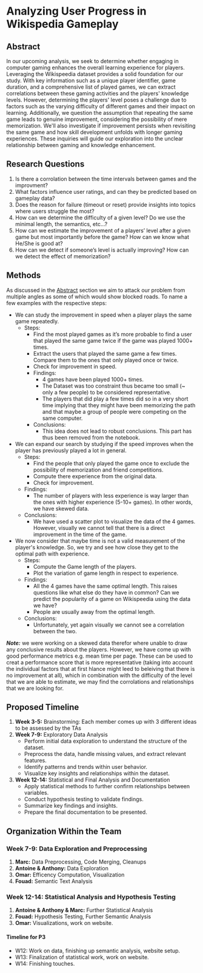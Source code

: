 # Analyzing User Progress in Wikispedia Gameplay
## Abstract
In our upcoming analysis, we seek to determine whether engaging in computer gaming enhances the overall learning experience for players. Leveraging the Wikispeedia dataset provides a solid foundation for our study. With key information such as a unique player identifier, game duration, and a comprehensive list of played games, we can extract correlations between these gaming activities and the players' knowledge levels. However, determining the players' level poses a challenge due to factors such as the varying difficulty of different games and their impact on learning. Additionally, we question the assumption that repeating the same game leads to genuine improvement, considering the possibility of mere memorization. We'll also investigate if improvement persists when revisiting the same game and how skill development unfolds with longer gaming experiences. These inquiries will guide our exploration into the unclear relationship between gaming and knowledge enhancement.

## Research Questions
1. Is there a corrolation between the time intervals between games and the improvment?
2. What factors influence user ratings, and can they be predicted based on gameplay data?
3. Does the reason for failure (timeout or reset) provide insights into topics where users struggle the most?
4. How can we determine the difficulty of a given level? Do we use the minimal length, the semantics, etc…?
5. How can we estimate the improvement of a players’ level after a given game but most importantly before the game? How can we know what He/She is good at?
6. How can we detect if someone’s level is actually improving? How can we detect the effect of memorization?

## Methods
As discussed in the [Abstract](#Abstract) section we aim to attack our problem from multiple angles as some of which would show blocked roads. To name a few examples with the respective steps:
- We can study the improvement in speed when a player plays the same game repeatedly.
  - Steps:
       - Find the most played games as it’s more probable to find a user that played the same game twice if the game was played 1000+ times.
       - Extract the users that played the same game a few times. Compare them to the ones that only played once or twice.
       - Check for improvement in speed.
	- Findings:
	    - 4 games have been played 1000+ times.
	    - The Dataset was too constraint thus became too small (~ only a few people) to be considered representative. 
	    - The players that did play a few times did so in a very short time implying that they might have been memorizing the path and that maybe a group of people were competing on the same computer.
	- Conclusions:
	    - This idea does not lead to robust conclusions. This part has thus been removed from the notebook.
- We can expand our search by studying if the speed improves when the player has previously played a lot in general.
	- Steps:
	    - Find the people that only played the game once to exclude the possibility of memorization and friend competitions.
	    - Compute there experience from the original data.
	    - Check for improvement.
	- Findings:
	    - The number of players with less experience is way larger than the ones with higher experience (5-10+ games). In other words, we have skewed data.
	- Conclusions:
	    - We have used a scatter plot to visualize the data of the 4 games. However, visually we cannot tell that there is a direct improvement in the time of the game.
- We now consider that maybe time is not a valid measurement of the player's knowledge. So, we try and see how close they get to the optimal path with experience.
	- Steps:
	    - Compute the Game length of the players.
	    - Plot the variation of game length in respect to experience.
	- Findings:
	    - All the 4 games have the same optimal length. This raises questions like what else do they have in common? Can we predict the popularity of a game on Wikispeedia using the data we have?
	    - People are usually away from the optimal length.
	- Conclusions:
	    - Unfortunately, yet again visually we cannot see a correlation between the two.

**_Note:_** we were working on a skewed data therefor where unable to draw any conclusive results about the players. However, we have come up with good performance metrics e.g. mean time per page. These can be used to creat a performance score that is more representative (taking into account the individual factors that at first hlance might leed to beleiving that there is no improvement at all), which in combination with the difficulty of the level that we are able to estimate, we may find the corrolations and relationships that we are looking for.

## Proposed Timeline
1. **Week 3-5:** Brainstorming: Each member comes up with 3 different ideas to be assessed by the TAs
2. **Week 7-9:** Exploratory Data Analysis
   - Perform initial data exploration to understand the structure of the dataset.
   - Preprocess the data, handle missing values, and extract relevant features.
   - Identify patterns and trends within user behavior.
   - Visualize key insights and relationships within the dataset.
3. **Week 12-14:** Statistical and Final Analysis and Documentation
   - Apply statistical methods to further confirm relationships between variables.
   - Conduct hypothesis testing to validate findings.
   - Summarize key findings and insights.
   - Prepare the final documentation to be presented.

## Organization Within the Team
### Week 7-9: Data Exploration and Preprocessing
1. **Marc:** Data Preprocessing, Code Merging, Cleanups
2. **Antoine & Anthony:** Data Exploration
3. **Omar:** Efficency Computation, Visualization
4. **Fouad:** Semantic Text Analysis
### Week 12-14: Statistical Analysis and Hypothesis Testing
1. **Antoine & Anthony & Marc:** Further Statistical Analysis
2. **Fouad:** Hypothesis Testing, Further Semantic Analysis
3. **Omar:** Visualizations, work on website.

#### Timeline for P3

- W12: Work on data, finishing up semantic analysis, website setup.
- W13: Finalization of statistical work, work on website.
- W14: Finishing touches.
